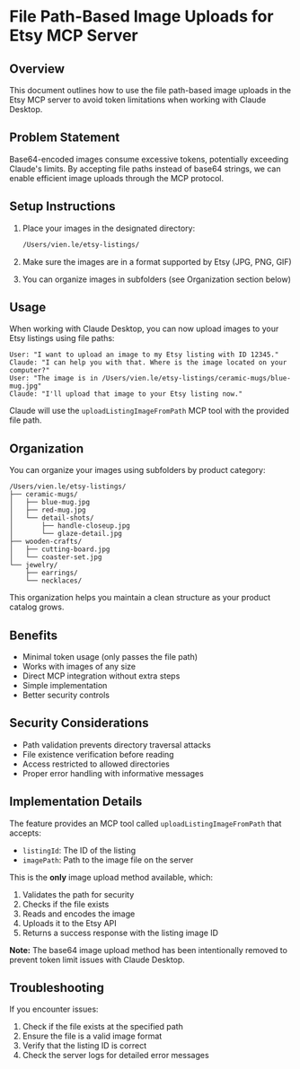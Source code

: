 # File Path-Based Image Uploads for Etsy MCP Server

## Overview

This document outlines how to use the file path-based image uploads in the Etsy MCP server to avoid token limitations when working with Claude Desktop.

## Problem Statement

Base64-encoded images consume excessive tokens, potentially exceeding Claude's limits. By accepting file paths instead of base64 strings, we can enable efficient image uploads through the MCP protocol.

## Setup Instructions

1. Place your images in the designated directory:
   ```bash
   /Users/vien.le/etsy-listings/
   ```

2. Make sure the images are in a format supported by Etsy (JPG, PNG, GIF)

3. You can organize images in subfolders (see Organization section below)

## Usage

When working with Claude Desktop, you can now upload images to your Etsy listings using file paths:

```
User: "I want to upload an image to my Etsy listing with ID 12345."
Claude: "I can help you with that. Where is the image located on your computer?"
User: "The image is in /Users/vien.le/etsy-listings/ceramic-mugs/blue-mug.jpg"
Claude: "I'll upload that image to your Etsy listing now."
```

Claude will use the `uploadListingImageFromPath` MCP tool with the provided file path.

## Organization

You can organize your images using subfolders by product category:

```
/Users/vien.le/etsy-listings/
├── ceramic-mugs/
│   ├── blue-mug.jpg
│   ├── red-mug.jpg
│   └── detail-shots/
│       ├── handle-closeup.jpg
│       └── glaze-detail.jpg
├── wooden-crafts/
│   ├── cutting-board.jpg
│   └── coaster-set.jpg
└── jewelry/
    ├── earrings/
    └── necklaces/
```

This organization helps you maintain a clean structure as your product catalog grows.

## Benefits

- Minimal token usage (only passes the file path)
- Works with images of any size
- Direct MCP integration without extra steps
- Simple implementation
- Better security controls

## Security Considerations

- Path validation prevents directory traversal attacks
- File existence verification before reading
- Access restricted to allowed directories
- Proper error handling with informative messages

## Implementation Details

The feature provides an MCP tool called `uploadListingImageFromPath` that accepts:
- `listingId`: The ID of the listing
- `imagePath`: Path to the image file on the server

This is the **only** image upload method available, which:
1. Validates the path for security
2. Checks if the file exists
3. Reads and encodes the image
4. Uploads it to the Etsy API
5. Returns a success response with the listing image ID

**Note:** The base64 image upload method has been intentionally removed to prevent token limit issues with Claude Desktop.

## Troubleshooting

If you encounter issues:

1. Check if the file exists at the specified path
2. Ensure the file is a valid image format
3. Verify that the listing ID is correct
4. Check the server logs for detailed error messages

